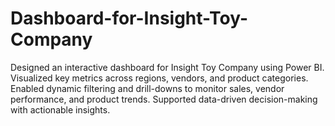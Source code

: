 # Dashboard-for-Insight-Toy-Company
Designed an interactive dashboard for Insight Toy Company using Power BI. Visualized key metrics across regions, vendors, and product categories. Enabled dynamic filtering and drill-downs to monitor sales, vendor performance, and product trends. Supported data-driven decision-making with actionable insights.
